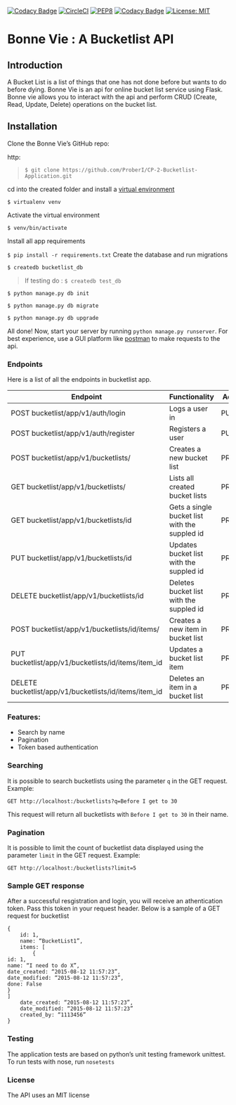 [![Codacy Badge](https://api.codacy.com/project/badge/Grade/3d11e47a4cba4e2681327ad8de1bc8b7)](https://www.codacy.com/app/ProberI/CP-2-Bucketlist-Application?utm_source=github.com&amp;utm_medium=referral&amp;utm_content=ProberI/CP-2-Bucketlist-Application&amp;utm_campaign=Badge_Grade)
[![CircleCI](https://circleci.com/gh/paulupendo/CP-2-Bucketlist-Application.svg?style=svg)](https://circleci.com/gh/paulupendo/CP-2-Bucketlist-Application)
[![PEP8](https://img.shields.io/badge/code%20style-pep8-orange.svg)](https://www.python.org/dev/peps/pep-0008/)
[![Codacy Badge](https://api.codacy.com/project/badge/Coverage/3d11e47a4cba4e2681327ad8de1bc8b7)](https://www.codacy.com/app/ProberI/CP-2-Bucketlist-Application?utm_source=github.com&amp;utm_medium=referral&amp;utm_content=ProberI/CP-2-Bucketlist-Application&amp;utm_campaign=Badge_Coverage)
[![License: MIT](https://img.shields.io/badge/License-MIT-yellow.svg)](https://opensource.org/licenses/MIT)
# Bonne Vie : A Bucketlist API
 
## Introduction
A Bucket List is a list of things that one has not done before but wants to do before dying. Bonne Vie is an api for online bucket list service using Flask. Bonne vie allows you to interact with the api and perform CRUD (Create, Read, Update, Delete) operations on the bucket list.
 
## Installation
 
Clone the Bonne Vie’s GitHub repo:
 
http:
>`$ git clone https://github.com/ProberI/CP-2-Bucketlist-Application.git`

cd into the created folder and install a [virtual environment](https://virtualenv.pypa.io/en/stable/)

`$ virtualenv venv`

Activate the virtual environment

`$ venv/bin/activate`

Install all app requirements

`$ pip install -r requirements.txt`
Create the database and run migrations

`$ createdb bucketlist_db`

> If testing do : 
`$ createdb test_db`

`$ python manage.py db init`

`$ python manage.py db migrate`

`$ python manage.py db upgrade`

All done! Now, start your server by running `python manage.py runserver`. For best experience, use a GUI platform like [postman](https://www.getpostman.com/) to make requests to the api.

### Endpoints

Here is a list of all the endpoints in bucketlist app.

Endpoint | Functionality| Access
------------ | ------------- | ------------- 
POST bucketlist/app/v1/auth/login |Logs a user in | PUBLIC
POST bucketlist/app/v1/auth/register | Registers a user | PUBLIC
POST bucketlist/app/v1/bucketlists/ | Creates a new bucket list | PRIVATE
GET bucketlist/app/v1/bucketlists/ | Lists all created bucket lists | PRIVATE
GET bucketlist/app/v1/bucketlists/id | Gets a single bucket list with the suppled id | PRIVATE
PUT bucketlist/app/v1/bucketlists/id | Updates bucket list with the suppled id | PRIVATE
DELETE bucketlist/app/v1/bucketlists/id | Deletes bucket list with the suppled id | PRIVATE
POST bucketlist/app/v1/bucketlists/id/items/ | Creates a new item in bucket list | PRIVATE
PUT bucketlist/app/v1/bucketlists/id/items/item_id | Updates a bucket list item | PRIVATE
DELETE bucketlist/app/v1/bucketlists/id/items/item_id | Deletes an item in a bucket list | PRIVATE
### Features:
* Search by name
* Pagination
* Token based authentication
### Searching

It is possible to search bucketlists using the parameter `q` in the GET request. 
Example:

`GET http://localhost:/bucketlists?q=Before I get to 30`

This request will return all bucketlists with `Before I get to 30` in their name.

### Pagination

It is possible to limit the count of bucketlist data displayed using the parameter `limit` in the GET request. 
Example:

`GET http://localhost:/bucketlists?limit=5`

### Sample GET response
After a successful resgistration and login, you will receive an athentication token. Pass this token in your request header.
Below is a sample of a GET request for bucketlist

```
{
	id: 1,
	name: “BucketList1”,
	items: [
		{
id: 1,
name: “I need to do X”,
date_created: “2015-08-12 11:57:23”,
date_modified: “2015-08-12 11:57:23”,
done: False
}
]
	date_created: “2015-08-12 11:57:23”,
	date_modified: “2015-08-12 11:57:23”
	created_by: “1113456”
}

```

### Testing
The application tests are based on python’s unit testing framework unittest.
To run tests with nose, run `nosetests`

### License
The API uses an MIT license
